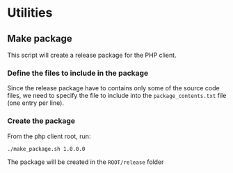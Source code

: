 # Utilities

## Make package

This script will create a release package for the PHP client.

### Define the files to include in the package

Since the release package have to contains only some of the source code files, 
we need to specify the file to include into the `package_contents.txt` file
(one entry per line).

### Create the package

From the php client root, run:

    
    ./make_package.sh 1.0.0.0
   
    
The package will be created in the `ROOT/release` folder 
